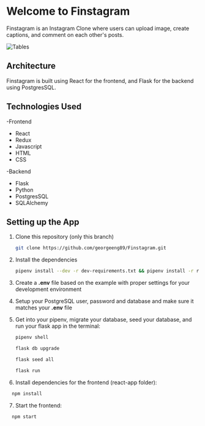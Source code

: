 # Welcome to Finstagram

Finstagram is an Instagram Clone where users can upload image, create captions, and comment on each other's posts.

![Tables](https://i.ibb.co/x7yKBwV/login-page-rm.png)

## Architecture
Finstagram is built using React for the frontend, and Flask for the backend using PostgresSQL.

## Technologies Used
-Frontend
   -  React
   -  Redux
   -  Javascript
   -  HTML
   -  CSS

-Backend
   - Flask
   - Python
   - PostgresSQL
   - SQLAlchemy

## Setting up the App

1. Clone this repository (only this branch)

   ```bash
   git clone https://github.com/georgeeng89/Finstagram.git
   ```

2. Install the dependencies

      ```bash
      pipenv install --dev -r dev-requirements.txt && pipenv install -r requirements.txt
      ```

3. Create a **.env** file based on the example with proper settings for your
   development environment
4. Setup your PostgreSQL user, password and database and make sure it matches your **.env** file

5. Get into your pipenv, migrate your database, seed your database, and run your flask app in the terminal:

   ```bash
   pipenv shell
   ```

   ```bash
   flask db upgrade
   ```

   ```bash
   flask seed all
   ```

   ```bash
   flask run
   ```

6. Install dependencies for the frontend (react-app folder):
 ```bash
   npm install
   ```
   
7. Start the frontend:
 ```bash
   npm start
   ```

